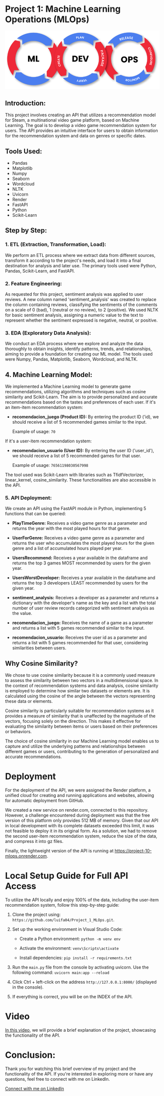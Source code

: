 # Project 1: Machine Learning Operations (MLOps)

![Image Placeholder](img.png)

## Introduction:

This project involves creating an API that utilizes a recommendation model for Steam, a multinational video game platform, based on Machine Learning. The goal is to develop a video game recommendation system for users. The API provides an intuitive interface for users to obtain information for the recommendation system and data on genres or specific dates.

## Tools Used:

- Pandas
- Matplotlib
- Numpy
- Seaborn
- Wordcloud
- NLTK
- Uvicorn
- Render
- FastAPI
- Python
- Scikit-Learn

## Step by Step:

### 1. ETL (Extraction, Transformation, Load):

We perform an ETL process where we extract data from different sources, transform it according to the project's needs, and load it into a final destination for analysis and later use. The primary tools used were Python, Pandas, Scikit-Learn, and FastAPI.

### 2. Feature Engineering:

As requested for this project, sentiment analysis was applied to user reviews. A new column named 'sentiment_analysis' was created to replace the column containing reviews, classifying the sentiments of the comments on a scale of 0 (bad), 1 (neutral or no review), to 2 (positive). We used NLTK for basic sentiment analysis, assigning a numeric value to the text to represent whether the sentiment expressed is negative, neutral, or positive.

### 3. EDA (Exploratory Data Analysis):

We conduct an EDA process where we explore and analyze the data thoroughly to obtain insights, identify patterns, trends, and relationships, aiming to provide a foundation for creating our ML model. The tools used were Numpy, Pandas, Matplotlib, Seaborn, Wordcloud, and NLTK.

## 4. Machine Learning Model:

We implemented a Machine Learning model to generate game recommendations, utilizing algorithms and techniques such as cosine similarity and Scikit-Learn. The aim is to provide personalized and accurate recommendations based on the tastes and preferences of each user. If it's an item-item recommendation system:

- **recomendacion_juego (Product ID):** By entering the product ID ('id), we should receive a list of 5 recommended games similar to the input.

  Example of usage: `70`

If it's a user-item recommendation system:

- **recomendacion_usuario (User ID):** By entering the user ID ('user_id'), we should receive a list of 5 recommended games for that user.

  Example of usage: `76561198030567998`

The tool used was Scikit-Learn with libraries such as TfidfVectorizer, linear_kernel, cosine_similarity. These functionalities are also accessible in the API.




### 5. API Deployment:

We create an API using the FastAPI module in Python, implementing 5 functions that can be queried:

- **PlayTimeGenre:** Receives a video game genre as a parameter and returns the year with the most played hours for that genre.

- **UserForGenre:** Receives a video game genre as a parameter and returns the user who accumulates the most played hours for the given genre and a list of accumulated hours played per year.

- **UsersRecommend:** Receives a year available in the dataframe and returns the top 3 games MOST recommended by users for the given year.

- **UsersWorstDeveloper:** Receives a year available in the dataframe and returns the top 3 developers LEAST recommended by users for the given year.

- **sentiment_analysis:** Receives a developer as a parameter and returns a dictionary with the developer's name as the key and a list with the total number of user review records categorized with sentiment analysis as the value.

- **recomendacion_juego:** Receives the name of a game as a parameter and returns a list with 5 games recommended similar to the input.

- **recomendacion_usuario:** Receives the user id as a parameter and returns a list with 5 games recommended for that user, considering similarities between users.



## Why Cosine Similarity?

We chose to use cosine similarity because it is a commonly used measure to assess the similarity between two vectors in a multidimensional space. In the context of recommendation systems and data analysis, cosine similarity is employed to determine how similar two datasets or elements are. It is calculated using the cosine of the angle between the vectors representing these data or elements.

Cosine similarity is particularly suitable for recommendation systems as it provides a measure of similarity that is unaffected by the magnitude of the vectors, focusing solely on the direction. This makes it effective for evaluating the similarity between items or users based on their preferences or behaviors.

The choice of cosine similarity in our Machine Learning model enables us to capture and utilize the underlying patterns and relationships between different games or users, contributing to the generation of personalized and accurate recommendations.

# Deployment

For the deployment of the API, we were assigned the Render platform, a unified cloud for creating and running applications and websites, allowing for automatic deployment from GitHub.

We created a new service on render.com, connected to this repository. However, a challenge encountered during deployment was that the free version of this platform only provides 512 MB of memory. Given that our API in local development with its complete datasets exceeded this limit, it was not feasible to deploy it in its original form. As a solution, we had to remove the second user-item recommendation system, reduce the size of the data, and compress it into gz files.

Finally, the lightweight version of the API is running at https://project-10-mlops.onrender.com.

# Local Setup Guide for Full API Access

To utilize the API locally and enjoy 100% of the data, including the user-item recommendation system, follow this step-by-step guide:

1. Clone the project using: `https://github.com/luifa04/Project_1_MLOps.git`.

2. Set up the working environment in Visual Studio Code:

    - Create a Python environment: `python -m venv env`
  
    - Activate the environment: `venv\Scripts\activate`
  
    - Install dependencies: `pip install -r requirements.txt`

3. Run the `main.py` file from the console by activating uvicorn. Use the following command: `uvicorn main:app --reload`

4. Click Ctrl + left-click on the address `http://127.0.0.1:8000/` (displayed in the console).

5. If everything is correct, you will be on the INDEX of the API.

# Video

[In this video](https://www.loom.com/share/bfe41b0ca0f84d739190d47b8406907d?sid=54b51f7d-59ae-40b2-8df9-5d66587f9ce7), we will provide a brief explanation of the project, showcasing the functionality of the API.

# Conclusion:

Thank you for watching this brief overview of my project and the functionality of the API. If you're interested in exploring more or have any questions, feel free to connect with me on LinkedIn.

[Connect with me on LinkedIn](https://www.linkedin.com/in/mateo-lopez-ba06861b3/)



